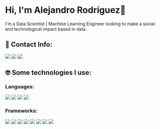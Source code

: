 # Hi, I'm Alejandro Rodríguez👋
I'm a Data Scientist | Machine Learning Engineer looking to make a social and technological impact based in data.

<!-- **alexrods/alexrods** is a ✨ _special_ ✨ repository because its `README.md` (this file) appears on your GitHub profile. -->

<!-- - 🔭 I’m currently working on my self -->
<!-- - 🌱 I’m currently learning Artificial Intelligence
- 👯 I’m looking to collaborate on ...
- 🤔 I’m looking for help with ...
- 💬 Ask me about music
- 📫 How to reach me: ...
- 😄 Pronouns: ...
- ⚡ Fun fact: ... -->

## :speech_balloon: Contact Info:
[<img src="https://img.shields.io/badge/linkedin-%230077B5.svg?&style=for-the-badge&logo=linkedin&logoColor=white" />](https://www.linkedin.com/in/malexrodsan/) [<img src="https://img.shields.io/badge/Twitter-1DA1F2?style=for-the-badge&logo=twitter&logoColor=white" />](https://twitter.com/m_alexrods) [<img src ="https://img.shields.io/badge/Telegram-2CA5E0?style=for-the-badge&logo=telegram&logoColor=white" />](https://t.me/m_alexrods)


## :nerd_face: Some technologies I use: 

### Languages:

<p>
    <img src="https://img.shields.io/badge/Python-FFD43B?style=for-the-badge&logo=python&logoColor=blue">
    <img src="https://img.shields.io/badge/R-276DC3?style=for-the-badge&logo=r&logoColor=white">
    <img src="https://img.shields.io/badge/C-00599C?style=for-the-badge&logo=c&logoColor=white">
    <img src="https://img.shields.io/badge/C%2B%2B-00599C?style=for-the-badge&logo=c%2B%2B&logoColor=white">
</p>


### Frameworks:
<p>
    <img src="https://img.shields.io/badge/TensorFlow-FF6F00?style=for-the-badge&logo=tensorflow&logoColor=white">
    <img src="https://img.shields.io/badge/scikit_learn-F7931E?style=for-the-badge&logo=scikit-learn&logoColor=white">
    <img src="https://img.shields.io/badge/Numpy-777BB4?style=for-the-badge&logo=numpy&logoColor=white">
    <img src="https://img.shields.io/badge/Pandas-2C2D72?style=for-the-badge&logo=pandas&logoColor=white">    
    <img src="https://img.shields.io/badge/conda-342B029.svg?&style=for-the-badge&logo=anaconda&logoColor=white">
    <img src="https://img.shields.io/badge/fastapi-109989?style=for-the-badge&logo=FASTAPI&logoColor=white">
    <img src="https://img.shields.io/badge/Flask-000000?style=for-the-badge&logo=flask&logoColor=white">
    <img src="https://img.shields.io/badge/DVC-945DD6?style=for-the-badge&logo=dataversioncontrol&logoColor=white">
</p>

